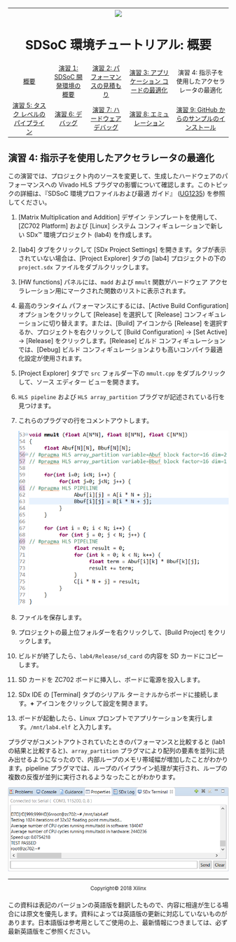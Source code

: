 <table style="width:100%">
  <tr>
    <th width="100%" colspan="6"><img src="https://www.xilinx.com/content/dam/xilinx/imgs/press/media-kits/corporate/xilinx-logo.png" width="30%"/><h1>SDSoC 環境チュートリアル: 概要</h1>
</th>
  </tr>
  <tr>
    <td align="center"><a href="README.md">概要</a></td>
    <td align="center"><a href="lab-1-introduction-to-the-sdsoc-development-environment.md">演習 1: SDSoC 開発環境の概要</a></td>
    <td align="center"><a href="lab-2-performance-estimation.md">演習 2: パフォーマンスの見積もり</a></td>
    <td align="center"><a href="lab-3-optimize-the-application-code.md">演習 3: アプリケーション コードの最適化</a></td>
    <td align="center">演習 4: 指示子を使用したアクセラレータの最適化</td>
  </tr>
  <tr>
    <td align="center"><a href="lab-5-task-level-pipelining.md">演習 5: タスク レベルのパイプライン</a></td>
    <td align="center"><a href="lab-6-debug.md">演習 6: デバッグ</a></td>
    <td align="center"><a href="lab-7-hardware-debug.md">演習 7: ハードウェア デバッグ</a></td>
    <td align="center"><a href="lab-8-emulation.md">演習 8: エミュレーション</a></td>
    <td align="center"><a href="lab-9-installing-applications-from-github.md">演習 9: GitHub からのサンプルのインストール</a></td>
</table>

## 演習 4: 指示子を使用したアクセラレータの最適化  

この演習では、プロジェクト内のソースを変更して、生成したハードウェアのパフォーマンスへの Vivado HLS プラグマの影響について確認します。このトピックの詳細は、『SDSoC 環境プロファイルおよび最適 ガイド』 ([UG1235](https://japan.xilinx.com/cgi-bin/docs/rdoc?v=2018.2;d=ug1235-sdsoc-optimization-guide.pdf)) を参照してください。  

  1. [Matrix Multiplication and Addition] デザイン テンプレートを使用して、[ZC702 Platform] および [Linux] システム コンフィギュレーションで新しい SDx™ 環境プロジェクト (lab4) を作成します。  

  2. [lab4] タブをクリックして [SDx Project Settings] を開きます。タブが表示されていない場合は、[Project Explorer] タブの [lab4] プロジェクトの下の `project.sdx` ファイルをダブルクリックします。  

  3. [HW functions] パネルには、`madd` および `mmult` 関数がハードウェア アクセラレーション用にマークされた関数のリストに表示されます。

  4. 最高のランタイム パフォーマンスにするには、[Active Build Configuration] オプションをクリックして [Release] を選択して [Release] コンフィギュレーションに切り替えます。または、[Build] アイコンから [Release] を選択するか、プロジェクトを右クリックして [Build Configuration] → [Set Active] → [Release] をクリックします。[Release] ビルド コンフィギュレーションでは、[Debug] ビルド コンフィギュレーションよりも高いコンパイラ最適化設定が使用されます。  

  5. [Project Explorer] タブで `src` フォルダー下の `mmult.cpp` をダブルクリックして、ソース エディター ビューを開きます。  

  6. `HLS pipeline` および `HLS array_partition` プラグマが記述されている行を見つけます。

  7. これらのプラグマの行をコメントアウトします。  

     ![](./images/hez1517375659010.png)  

  8. ファイルを保存します。  

  9. プロジェクトの最上位フォルダーを右クリックして、[Build Project] をクリックします。

  10. ビルドが終了したら、`lab4/Release/sd_card` の内容を SD カードにコピーします。  

  11. SD カードを ZC702 ボードに挿入し、ボードに電源を投入します。  

  12. SDx IDE の [Terminal] タブのシリアル ターミナルからボードに接続します。**+** アイコンをクリックして設定を開きます。  

  13. ボードが起動したら、Linux プロンプトでアプリケーションを実行します。`/mnt/lab4.elf` と入力します。  

プラグマがコメントアウトされていたときのパフォーマンスと比較すると (lab1 の結果と比較すると)、`array_partition` プラグマにより配列の要素を並列に読み出せるようになったので、内部ループのメモリ帯域幅が増加したことがわかります。pipeline プラグマでは、ループのパイプライン処理が実行され、ループの複数の反復が並列に実行されるようなったことがわかります。  

![](./images/vsk1527633076891.png)

<hr/>
<p align="center"><sup>Copyright&copy; 2018 Xilinx</sup></p>

この資料は表記のバージョンの英語版を翻訳したもので、内容に相違が生じる場合には原文を優先します。資料によっては英語版の更新に対応していないものがあります。日本語版は参考用としてご使用の上、最新情報につきましては、必ず最新英語版をご参照ください。
